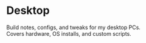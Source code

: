 # Desktop

Build notes, configs, and tweaks for my desktop PCs.  
Covers hardware, OS installs, and custom scripts.

